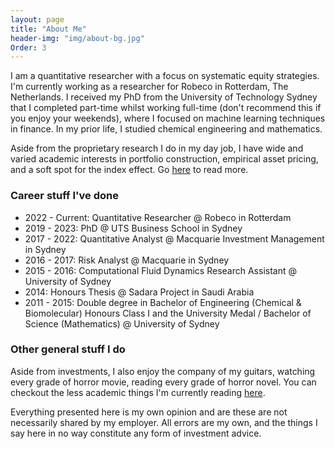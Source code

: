 ```yaml
---
layout: page
title: "About Me"
header-img: "img/about-bg.jpg"
Order: 3
---
```


I am a quantitative researcher with a focus on systematic equity strategies. I'm currently working as a researcher for Robeco in Rotterdam, The Netherlands. I received my PhD from the University of Technology Sydney that I completed part-time whilst working full-time (don't recommend this if you enjoy your weekends), where I focused on machine learning techniques in finance. In my prior life, I studied chemical engineering and mathematics.

Aside from the proprietary research I do in my day job, I have wide and varied academic interests in portfolio construction, empirical asset pricing, and a soft spot for the index effect. Go [here](/research/) to read more.

### Career stuff I've done

* 2022 - Current: Quantitative Researcher @ Robeco in Rotterdam
* 2019 - 2023: PhD @ UTS Business School in Sydney
* 2017 - 2022: Quantitative Analyst @ Macquarie Investment Management in Sydney
* 2016 - 2017: Risk Analyst @ Macquarie in Sydney
* 2015 - 2016: Computational Fluid Dynamics Research Assistant @ University of Sydney
* 2014: Honours Thesis @ Sadara Project in Saudi Arabia
* 2011 - 2015: Double degree in Bachelor of Engineering (Chemical & Biomolecular) Honours Class I and the University Medal / Bachelor of Science (Mathematics) @ University of Sydney 


### Other general stuff I do

Aside from investments, I also enjoy the company of my guitars, watching every grade of horror movie, reading every grade of horror novel. You can checkout the less academic things I'm currently reading [here](https://www.goodreads.com/clinthoward).


Everything presented here is my own opinion and are these are not necessarily shared by my employer.  All errors are my own, and the things I say here in no way constitute any form of investment advice.
